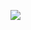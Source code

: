 <a href="https://www.instagram.com/zerochae/" target="_blank"><img src="https://img.shields.io/badge/Insta-000000?style=for-the badge&logo=Instagram&logoColor=FFFFFF"/></a>
